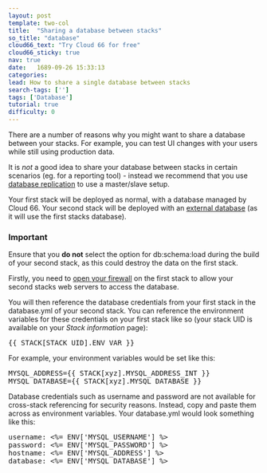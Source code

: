 ```yaml
---
layout: post
template: two-col
title:  "Sharing a database between stacks"
so_title: "database"
cloud66_text: "Try Cloud 66 for free"
cloud66_sticky: true
nav: true
date:   1689-09-26 15:33:13
categories: 
lead: How to share a single database between stacks
search-tags: ['']
tags: ['Database']
tutorial: true
difficulty: 0
---
```


There are a number of reasons why you might want to share a database between your stacks. For example, you can test UI changes with your users while still using production data.

It is _not_ a good idea to share your database between stacks in certain scenarios (eg. for a reporting tool) - instead we recommend that you use [database replication](http://help.cloud66.com/database-management/database-replication) to use a master/slave setup.

Your first stack will be deployed as normal, with a database managed by Cloud 66. Your second stack will be deployed with an [external database](http://help.cloud66.com/database-management/database-management) (as it will use the first stacks database).

<div class="notice notice-standalone">
		<h3>Important</h3>
		<p>Ensure that you <b>do not</b> select the option for db:schema:load during the build of your second stack, as this could destroy the data on the first stack.</p>
</div>

Firstly, you need to [open your firewall](http://help.cloud66.com/managing-your-stack/stack-network-settings) on the first stack to allow your second stacks web servers to access the database.

You will then reference the database credentials from your first stack in the database.yml of your second stack. You can reference the environment variables for these credentials on your first stack like so (your stack UID is available on your <i>Stack information</i> page):

<pre class="prettyprint">
&#123;&#123; STACK[STACK_UID].ENV&#95;VAR &#125;&#125;
</pre>

For example, your environment variables would be set like this:

<pre class="prettyprint">
MYSQL_ADDRESS=&#123;&#123; STACK[xyz].MYSQL_ADDRESS_INT &#125;&#125;
MYSQL_DATABASE=&#123;&#123; STACK[xyz].MYSQL_DATABASE &#125;&#125;
</pre>

Database credentials such as username and password are not available for cross-stack referencing for security reasons. Instead, copy and paste them across as environment variables. Your database.yml would look something like this:

<pre class="prettyprint">
username: <%= ENV['MYSQL_USERNAME'] %>
password: <%= ENV['MYSQL_PASSWORD'] %>
hostname: <%= ENV['MYSQL_ADDRESS'] %>
database: <%= ENV['MYSQL_DATABASE'] %>
</pre>